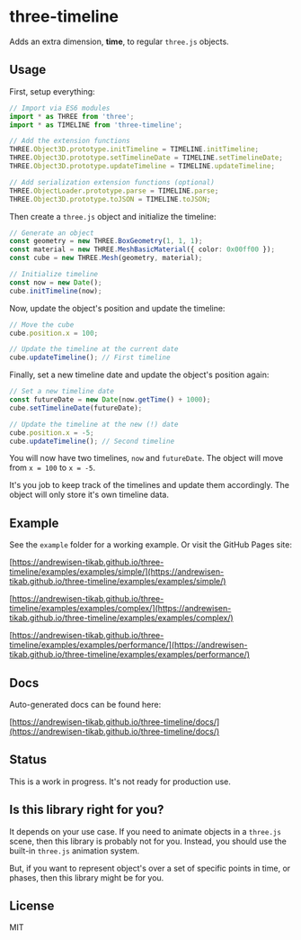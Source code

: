 # three-timeline

Adds an extra dimension, **time**, to regular `three.js` objects.

## Usage

First, setup everything:

```ts
// Import via ES6 modules
import * as THREE from 'three';
import * as TIMELINE from 'three-timeline';

// Add the extension functions
THREE.Object3D.prototype.initTimeline = TIMELINE.initTimeline;
THREE.Object3D.prototype.setTimelineDate = TIMELINE.setTimelineDate;
THREE.Object3D.prototype.updateTimeline = TIMELINE.updateTimeline;

// Add serialization extension functions (optional)
THREE.ObjectLoader.prototype.parse = TIMELINE.parse;
THREE.Object3D.prototype.toJSON = TIMELINE.toJSON;
```

Then create a `three.js` object and initialize the timeline:

```ts
// Generate an object
const geometry = new THREE.BoxGeometry(1, 1, 1);
const material = new THREE.MeshBasicMaterial({ color: 0x00ff00 });
const cube = new THREE.Mesh(geometry, material);

// Initialize timeline
const now = new Date();
cube.initTimeline(now);
```

Now, update the object's position and update the timeline:

```ts
// Move the cube
cube.position.x = 100;

// Update the timeline at the current date
cube.updateTimeline(); // First timeline
```

Finally, set a new timeline date and update the object's position again:

```ts
// Set a new timeline date
const futureDate = new Date(now.getTime() + 1000);
cube.setTimelineDate(futureDate);

// Update the timeline at the new (!) date
cube.position.x = -5;
cube.updateTimeline(); // Second timeline
```

You will now have two timelines, `now` and `futureDate`.
The object will move from `x = 100` to `x = -5`.

It's you job to keep track of the timelines and update them accordingly.
The object will only store it's own timeline data.

## Example

See the `example` folder for a working example.
Or visit the GitHub Pages site:

[https://andrewisen-tikab.github.io/three-timeline/examples/examples/simple/](https://andrewisen-tikab.github.io/three-timeline/examples/examples/simple/)

[https://andrewisen-tikab.github.io/three-timeline/examples/examples/complex/](https://andrewisen-tikab.github.io/three-timeline/examples/examples/complex/)

[https://andrewisen-tikab.github.io/three-timeline/examples/examples/performance/](https://andrewisen-tikab.github.io/three-timeline/examples/examples/performance/)

## Docs

Auto-generated docs can be found here:

[https://andrewisen-tikab.github.io/three-timeline/docs/](https://andrewisen-tikab.github.io/three-timeline/docs/)

## Status

This is a work in progress. It's not ready for production use.

## Is this library right for you?

It depends on your use case. If you need to animate objects in a `three.js` scene, then this library is probably not for you. Instead, you should use the built-in `three.js` animation system.

But, if you want to represent object's over a set of specific points in time, or phases, then this library might be for you.

## License

MIT
